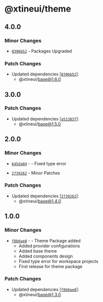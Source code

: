 # @xtineui/theme

## 4.0.0

### Minor Changes

- [`0396b52`](https://github.com/r3dm4st3r/xtineui/commit/0396b52d7d906beaaf68cdef16fb5acd7daf5d57) - Packages Upgraded

### Patch Changes

- Updated dependencies [[`0396b52`](https://github.com/r3dm4st3r/xtineui/commit/0396b52d7d906beaaf68cdef16fb5acd7daf5d57)]:
  - @xtineui/base@1.6.0

## 3.0.0

### Patch Changes

- Updated dependencies [[`a513837`](https://github.com/r3dm4st3r/xtineui/commit/a513837e366ee15b7ec867c9538c9f463913ce72)]:
  - @xtineui/base@1.5.0

## 2.0.0

### Minor Changes

- [`645da04`](https://github.com/r3dm4st3r/xtineui/commit/645da04dfd457d52bb24e8fcb1fd1f783f37b4cb) - - Fixed type error

- [`2739262`](https://github.com/r3dm4st3r/xtineui/commit/27392623f6e2c0cae558c3ec9cee39cc3455ae79) - Minor Patches

### Patch Changes

- Updated dependencies [[`2739262`](https://github.com/r3dm4st3r/xtineui/commit/27392623f6e2c0cae558c3ec9cee39cc3455ae79)]:
  - @xtineui/base@1.4.0

## 1.0.0

### Minor Changes

- [`f8b0ae8`](https://github.com/r3dm4st3r/xtineui/commit/f8b0ae8915506eb9ac47873d46e609a4488a11b0) - - Theme Package added
  - Added provider configurations
  - Added base theme
  - Added components design
  - Fixed type error for workspace projects
  - First release for theme package

### Patch Changes

- Updated dependencies [[`f8b0ae8`](https://github.com/r3dm4st3r/xtineui/commit/f8b0ae8915506eb9ac47873d46e609a4488a11b0)]:
  - @xtineui/base@1.3.0
